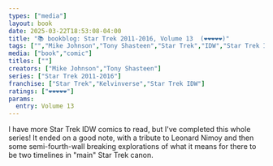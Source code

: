 ```yaml
---
types: ["media"]
layout: book
date: 2025-03-22T18:53:08-04:00
title: "📚 bookblog: Star Trek 2011-2016, Volume 13  (❤️❤️❤️❤️❤️)"
tags: ["","Mike Johnson","Tony Shasteen","Star Trek","IDW","Star Trek IDW","comics","Leonard Nimoy"]
media: ["book","comic"]
titles: [""]
creators: ["Mike Johnson","Tony Shasteen"]
series: ["Star Trek 2011-2016"]
franchise: ["Star Trek","Kelvinverse","Star Trek IDW"]
ratings: ["❤️❤️❤️❤️❤️"]
params:
  entry: Volume 13
---
```


I have more Star Trek IDW comics to read, but I've completed this whole series! It ended on a good note, with a tribute to Leonard Nimoy and then some semi-fourth-wall breaking explorations of what it means for there to be two timelines in "main" Star Trek canon.